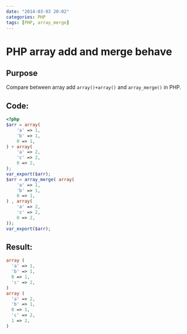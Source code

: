 ```yaml
---
date: "2014-03-03 20:02"
categories: PHP
tags: [PHP, array_merge]
---
```

# PHP array add and merge behave

## Purpose

Compare between array add `array()+array()` and `array_merge()` in PHP.

## Code:

```php
<?php
$arr = array(
	'a' => 1,
	'b' => 1,
	0 => 1,
) + array(
	'a' => 2,
	'c' => 2,
	0 => 2,
);
var_export($arr);
$arr = array_merge( array(
	'a' => 1,
	'b' => 1,
	0 => 1,
) , array(
	'a' => 2,
	'c' => 2,
	0 => 2,
));
var_export($arr);
```

## Result:

```php
array (
  'a' => 1,
  'b' => 1,
  0 => 1,
  'c' => 2,
)
array (
  'a' => 2,
  'b' => 1,
  0 => 1,
  'c' => 2,
  1 => 2,
)
```
